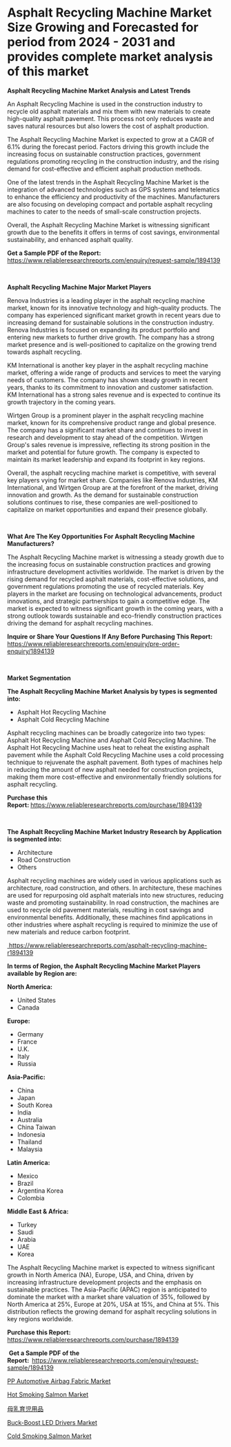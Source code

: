 <p><h1>Asphalt Recycling Machine Market Size Growing and Forecasted for period from 2024 - 2031 and provides complete market analysis of this market</h1></p><p><strong>Asphalt Recycling Machine Market Analysis and Latest Trends</strong></p>
<p><p>An Asphalt Recycling Machine is used in the construction industry to recycle old asphalt materials and mix them with new materials to create high-quality asphalt pavement. This process not only reduces waste and saves natural resources but also lowers the cost of asphalt production.</p><p>The Asphalt Recycling Machine Market is expected to grow at a CAGR of 6.1% during the forecast period. Factors driving this growth include the increasing focus on sustainable construction practices, government regulations promoting recycling in the construction industry, and the rising demand for cost-effective and efficient asphalt production methods.</p><p>One of the latest trends in the Asphalt Recycling Machine Market is the integration of advanced technologies such as GPS systems and telematics to enhance the efficiency and productivity of the machines. Manufacturers are also focusing on developing compact and portable asphalt recycling machines to cater to the needs of small-scale construction projects.</p><p>Overall, the Asphalt Recycling Machine Market is witnessing significant growth due to the benefits it offers in terms of cost savings, environmental sustainability, and enhanced asphalt quality.</p></p>
<p><strong>Get a Sample PDF of the Report:&nbsp;</strong> <a href="https://www.reliableresearchreports.com/enquiry/request-sample/1894139">https://www.reliableresearchreports.com/enquiry/request-sample/1894139</a></p>
<p>&nbsp;</p>
<p><strong>Asphalt Recycling Machine Major Market Players</strong></p>
<p><p>Renova Industries is a leading player in the asphalt recycling machine market, known for its innovative technology and high-quality products. The company has experienced significant market growth in recent years due to increasing demand for sustainable solutions in the construction industry. Renova Industries is focused on expanding its product portfolio and entering new markets to further drive growth. The company has a strong market presence and is well-positioned to capitalize on the growing trend towards asphalt recycling.</p><p>KM International is another key player in the asphalt recycling machine market, offering a wide range of products and services to meet the varying needs of customers. The company has shown steady growth in recent years, thanks to its commitment to innovation and customer satisfaction. KM International has a strong sales revenue and is expected to continue its growth trajectory in the coming years.</p><p>Wirtgen Group is a prominent player in the asphalt recycling machine market, known for its comprehensive product range and global presence. The company has a significant market share and continues to invest in research and development to stay ahead of the competition. Wirtgen Group's sales revenue is impressive, reflecting its strong position in the market and potential for future growth. The company is expected to maintain its market leadership and expand its footprint in key regions.</p><p>Overall, the asphalt recycling machine market is competitive, with several key players vying for market share. Companies like Renova Industries, KM International, and Wirtgen Group are at the forefront of the market, driving innovation and growth. As the demand for sustainable construction solutions continues to rise, these companies are well-positioned to capitalize on market opportunities and expand their presence globally.</p></p>
<p>&nbsp;</p>
<p><strong>What Are The Key Opportunities For Asphalt Recycling Machine Manufacturers?</strong></p>
<p><p>The Asphalt Recycling Machine market is witnessing a steady growth due to the increasing focus on sustainable construction practices and growing infrastructure development activities worldwide. The market is driven by the rising demand for recycled asphalt materials, cost-effective solutions, and government regulations promoting the use of recycled materials. Key players in the market are focusing on technological advancements, product innovations, and strategic partnerships to gain a competitive edge. The market is expected to witness significant growth in the coming years, with a strong outlook towards sustainable and eco-friendly construction practices driving the demand for asphalt recycling machines.</p></p>
<p><strong>Inquire or Share Your Questions If Any Before Purchasing This Report:</strong> <a href="https://www.reliableresearchreports.com/enquiry/pre-order-enquiry/1894139">https://www.reliableresearchreports.com/enquiry/pre-order-enquiry/1894139</a></p>
<p>&nbsp;</p>
<p><strong>Market Segmentation</strong></p>
<p><strong>The Asphalt Recycling Machine Market Analysis by types is segmented into:</strong></p>
<p><ul><li>Asphalt Hot Recycling Machine</li><li>Asphalt Cold Recycling Machine</li></ul></p>
<p><p>Asphalt recycling machines can be broadly categorize into two types: Asphalt Hot Recycling Machine and Asphalt Cold Recycling Machine. The Asphalt Hot Recycling Machine uses heat to reheat the existing asphalt pavement while the Asphalt Cold Recycling Machine uses a cold processing technique to rejuvenate the asphalt pavement. Both types of machines help in reducing the amount of new asphalt needed for construction projects, making them more cost-effective and environmentally friendly solutions for asphalt recycling.</p></p>
<p><strong>Purchase this Report:&nbsp;</strong><a href="https://www.reliableresearchreports.com/purchase/1894139">https://www.reliableresearchreports.com/purchase/1894139</a></p>
<p>&nbsp;</p>
<p><strong>The Asphalt Recycling Machine Market Industry Research by Application is segmented into:</strong></p>
<p><ul><li>Architecture</li><li>Road Construction</li><li>Others</li></ul></p>
<p><p>Asphalt recycling machines are widely used in various applications such as architecture, road construction, and others. In architecture, these machines are used for repurposing old asphalt materials into new structures, reducing waste and promoting sustainability. In road construction, the machines are used to recycle old pavement materials, resulting in cost savings and environmental benefits. Additionally, these machines find applications in other industries where asphalt recycling is required to minimize the use of new materials and reduce carbon footprint.</p></p>
<p><a href="https://www.reliableresearchreports.com/asphalt-recycling-machine-r1894139">&nbsp;https://www.reliableresearchreports.com/asphalt-recycling-machine-r1894139</a></p>
<p><strong>In terms of Region, the Asphalt Recycling Machine Market Players available by Region are:</strong></p>
<p>
    <p> <strong> North America: </strong>
        <ul>
            <li>United States</li>
            <li>Canada</li>
        </ul>
        </p> 
    <p> <strong> Europe: </strong>
        <ul>
            <li>Germany</li>
            <li>France</li>
            <li>U.K.</li>
            <li>Italy</li>
            <li>Russia</li>
        </ul>
        </p> 
    <p> <strong> Asia-Pacific: </strong>
        <ul>
            <li>China</li>
            <li>Japan</li>
            <li>South Korea</li>
            <li>India</li>
            <li>Australia</li>
            <li>China Taiwan</li>
            <li>Indonesia</li>
            <li>Thailand</li>
            <li>Malaysia</li>
        </ul>
        </p> 
    <p> <strong> Latin America: </strong>
        <ul>
            <li>Mexico</li>
            <li>Brazil</li>
            <li>Argentina Korea</li>
            <li>Colombia</li>
        </ul>
        </p> 
    <p> <strong> Middle East & Africa: </strong>
        <ul>
            <li>Turkey</li>
            <li>Saudi</li>
            <li>Arabia</li>
            <li>UAE</li>
            <li>Korea</li>
        </ul>
    </p>
    </p>
<p><p>The Asphalt Recycling Machine market is expected to witness significant growth in North America (NA), Europe, USA, and China, driven by increasing infrastructure development projects and the emphasis on sustainable practices. The Asia-Pacific (APAC) region is anticipated to dominate the market with a market share valuation of 35%, followed by North America at 25%, Europe at 20%, USA at 15%, and China at 5%. This distribution reflects the growing demand for asphalt recycling solutions in key regions worldwide.</p></p>
<p><strong>Purchase this Report: </strong><a href="https://www.reliableresearchreports.com/purchase/1894139">https://www.reliableresearchreports.com/purchase/1894139</a></p>
<p>&nbsp;<strong>Get a Sample PDF of the Report:&nbsp;&nbsp;</strong><a href="https://www.reliableresearchreports.com/enquiry/request-sample/1894139">https://www.reliableresearchreports.com/enquiry/request-sample/1894139</a></p>
<p><strong></strong></p>
<p><p><a href="https://medium.com/@elzaziemann1943/pp-automotive-airbag-fabric-market-growth-outlook-from-2024-to-2031-and-it-is-projecting-at-9-8-bf3721bae4a8">PP Automotive Airbag Fabric Market</a></p><p><a href="https://github.com/garethgwrecovery/Market-Research-Report-List-1/blob/main/hot-smoking-salmon-market.md">Hot Smoking Salmon Market</a></p><p><a href="https://medium.com/@scotttyesha/%E3%82%B0%E3%83%AD%E3%83%BC%E3%83%90%E3%83%AB%E6%AF%8D%E4%B9%B3%E8%82%B2%E5%85%90%E8%A3%BD%E5%93%81%E5%B8%82%E5%A0%B4%E3%82%B7%E3%82%A7%E3%82%A2%E3%81%A8%E6%88%90%E9%95%B7%E6%A9%9F%E4%BC%9A-%E3%81%9D%E3%81%97%E3%81%A6%E5%B8%82%E5%A0%B4%E8%A6%8F%E6%A8%A1%E3%81%AF-2024%E5%B9%B4%E3%81%8B%E3%82%892031%E5%B9%B4%E3%81%BE%E3%81%A7%E3%81%AE%E6%9C%9F%E9%96%93%E3%81%AB%E5%B9%B4%E9%96%93%E5%B9%B3%E5%9D%87%E6%88%90%E9%95%B7%E7%8E%8711-%E3%81%A7%E6%8B%A1%E5%A4%A7%E3%81%97%E3%81%A6%E3%81%84%E3%81%BE%E3%81%99-16e11e2e97ee">母乳育児用品</a></p><p><a href="https://medium.com/@vallieemard78/future-trends-in-global-buck-boost-led-drivers-market-market-insights-and-analysis-from-2024-to-32bc2adb6b7f">Buck-Boost LED Drivers Market</a></p><p><a href="https://github.com/Jeralderzog65756e/Market-Research-Report-List-1/blob/main/cold-smoking-salmon-market.md">Cold Smoking Salmon Market</a></p></p>